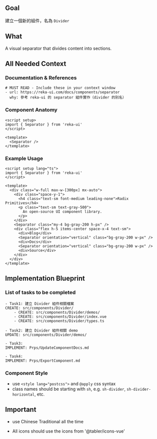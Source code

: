 ## Goal

建立一個新的組件，名為 `Divider`

## What

A visual separator that divides content into sections.

## All Needed Context

### Documentation & References

```
# MUST READ - Include these in your context window
- url: https://reka-ui.com/docs/components/separator
  why: 參考 reka-ui 的 separator 組件實作（divider 的別名）
```

### Component Anatomy

```
<script setup>
import { Separator } from 'reka-ui'
</script>

<template>
  <Separator />
</template>
```

### Example Usage

```
<script setup lang="ts">
import { Separator } from 'reka-ui'
</script>

<template>
  <div class="w-full max-w-[300px] mx-auto">
    <div class="space-y-1">
      <h4 class="text-sm font-medium leading-none">Radix Primitives</h4>
      <p class="text-sm text-gray-500">
        An open-source UI component library.
      </p>
    </div>
    <Separator class="my-4 bg-gray-200 h-px" />
    <div class="flex h-5 items-center space-x-4 text-sm">
      <div>Blog</div>
      <Separator orientation="vertical" class="bg-gray-200 w-px" />
      <div>Docs</div>
      <Separator orientation="vertical" class="bg-gray-200 w-px" />
      <div>Source</div>
    </div>
  </div>
</template>
```

## Implementation Blueprint

### List of tasks to be completed

```
- Task1: 建立 Divider 組件相關檔案
CREATE: src/components/Divider/
    - CREATE: src/components/Divider/demos/
    - CREATE: src/components/Divider/index.vue
    - CREATE: src/components/Divider/types.ts

- Task2: 建立 Divider 組件相關 demo
UPDATE: src/components/Divider/demos/

- Task3:
IMPLEMENT: Prps/UpdateComponentDocs.md

- Task4:
IMPLEMENT: Prps/ExportComponent.md
```

### Component Style

- use `<style lang="postcss">` and `@apply` css syntax
- class names should be starting with `sh`, e.g. `sh-divider`, `sh-divider-horizontal`, etc.

## Important

- use Chinese Traditional all the time

- All icons should use the icons from '@tabler/icons-vue'
